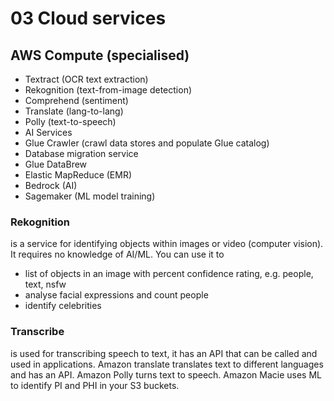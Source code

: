 # 03 Cloud services

## AWS Compute (specialised)

- Textract (OCR text extraction)
- Rekognition (text-from-image detection)
- Comprehend (sentiment)
- Translate (lang-to-lang)
- Polly (text-to-speech)
- AI Services
- Glue Crawler (crawl data stores and populate Glue catalog)
- Database migration service
- Glue DataBrew
- Elastic MapReduce (EMR)
- Bedrock (AI)
- Sagemaker (ML model training)

### Rekognition

is a service for identifying objects within images or video (computer vision). It requires no knowledge of AI/ML. You can use it to

- list of objects in an image with percent confidence rating, e.g. people, text, nsfw
- analyse facial expressions and count people
- identify celebrities

### Transcribe

is used for transcribing speech to text, it has an API that can be called and used in applications. Amazon translate translates text to different languages and has an API. Amazon Polly turns text to speech. Amazon Macie uses ML to identify PI and PHI in your S3 buckets.
